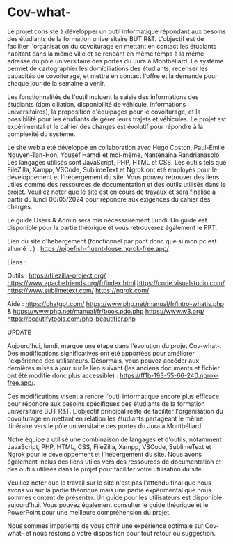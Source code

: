 # Cov-what-

Le projet consiste à développer un outil informatique répondant aux besoins des étudiants de la formation universitaire BUT R&T. L'objectif est de faciliter l'organisation du covoiturage en mettant en contact les étudiants habitant dans la même ville et se rendant en même temps à la même adresse du pôle universitaire des portes du Jura à Montbéliard. Le système permet de cartographier les domiciliations des étudiants, recenser les capacités de covoiturage, et mettre en contact l'offre et la demande pour chaque jour de la semaine à venir.

Les fonctionnalités de l'outil incluent la saisie des informations des étudiants (domiciliation, disponibilité de véhicule, informations universitaires), la proposition d'équipages pour le covoiturage, et la possibilité pour les étudiants de gérer leurs trajets et véhicules. Le projet est expérimental et le cahier des charges est évolutif pour répondre à la complexité du système.

Le site web a été développé en collaboration avec Hugo Coston, Paul-Emile Nguyen-Tan-Hon, Yousef Hamdi et moi-même, Nantenaina Randrianasolo. Les langages utilisés sont JavaScript, PHP, HTML et CSS. Les outils tels que FileZilla, Xampp, VSCode, SublimeText et Ngrok ont été employés pour le développement et l'hébergement du site. Vous pouvez retrouver des liens utiles comme des ressources de documentation et des outils utilisés dans le projet. Veuillez noter que le site est en cours de travaux et sera finalisé à partir du lundi 06/05/2024 pour répondre aux exigences du cahier des charges.

Le guide Users & Admin sera mis nécessairement Lundi. Un guide est disponible pour la partie théorique et vous retrouverez également le PPT.

Lien du site d'hebergement (fonctionnel par pont donc que si mon pc est allumé .. ) : https://pipefish-fluent-louse.ngrok-free.app/
 
Liens : 

  Outils : 
  https://filezilla-project.org/
  https://www.apachefriends.org/fr/index.html
  https://code.visualstudio.com/
  https://www.sublimetext.com/
  https://ngrok.com/

  Aide : 
  https://chatgpt.com/
  https://www.php.net/manual/fr/intro-whatis.php & https://www.php.net/manual/fr/book.pdo.php
  https://www.w3.org/
  https://beautifytools.com/php-beautifier.php



UPDATE 

Aujourd'hui, lundi, marque une étape dans l'évolution du projet Cov-what-. Des modifications significatives ont été apportées pour améliorer l'expérience des utilisateurs. Désormais, vous pouvez accéder aux dernières mises à jour sur le lien suivant (les anciens documents et fichier ont été modifié donc plus accessible) : https://ff1b-193-55-66-240.ngrok-free.app/.

Ces modifications visent à rendre l'outil informatique encore plus efficace pour répondre aux besoins spécifiques des étudiants de la formation universitaire BUT R&T. L'objectif principal reste de faciliter l'organisation du covoiturage en mettant en relation les étudiants partageant le même itinéraire vers le pôle universitaire des portes du Jura à Montbéliard.

Notre équipe a utilisé une combinaison de langages et d'outils, notamment JavaScript, PHP, HTML, CSS, FileZilla, Xampp, VSCode, SublimeText et Ngrok pour le développement et l'hébergement du site. Nous avons également inclus des liens utiles vers des ressources de documentation et des outils utilisés dans le projet pour faciliter votre utilisation du site.

Veuillez noter que le travail sur le site n'est pas l'attendu final que nous avons vu sur la partie théorique mais une partie expérimental que nous sommes content de présenter. Un guide pour les utilisateurs est disponible aujourd'hui. Vous pouvez également consulter le guide théorique et le PowerPoint pour une meilleure compréhension du projet.

Nous sommes impatients de vous offrir une expérience optimale sur Cov-what- et nous restons à votre disposition pour tout retour ou suggestion.
  
  
